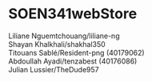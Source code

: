 # SOEN341webStore
Liliane Nguemtchouang/liliane-ng </br>
Shayan Khalkhali/shakhal350 </br>
Titouans Sablé/Resident-png (40179062) </br>
Abdoullah Ayadi/tenzabest (40176086) </br>
Julian Lussier/TheDude957 </br>
